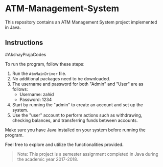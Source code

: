 # ATM-Management-System

This repository contains an ATM Management System project implemented in Java.

## Instructions
#AkshayPrajaCodes

To run the program, follow these steps:

1. Run the `AtmMainDriver` file.
2. No additional packages need to be downloaded.
3. The username and password for both "Admin" and "User" are as follows:
   - Username: zahid
   - Password: 1234
4. Start by running the "admin" to create an account and set up the system.
5. Use the "user" account to perform actions such as withdrawing, checking balances, and transferring funds between accounts.

Make sure you have Java installed on your system before running the program.

Feel free to explore and utilize the functionalities provided.

> Note: This project is a semester assignment completed in Java during the academic year 2017-2018.

